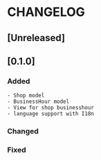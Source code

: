 # CHANGELOG


## [Unreleased]

## [0.1.0]

### Added
    - Shop model
    - BusinessHour model
    - View for shop businesshour
    - language support with I18n

### Changed

### Fixed
